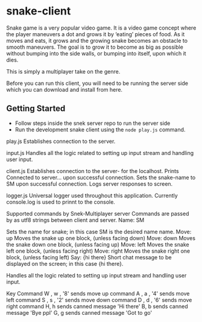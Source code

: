 # snake-client

Snake game is a very popular video game. It is a video game concept where the player maneuvers a dot and grows it by ‘eating’ pieces of food. As it moves and eats, it grows and the growing snake becomes an obstacle to smooth maneuvers. The goal is to grow it to become as big as possible without bumping into the side walls, or bumping into itself, upon which it dies.

This is simply a multiplayer take on the genre.

Before you can run this client, you will need to be running the server side which you can download and install from here. 

## Getting Started

- Follow steps inside the snek server repo to run the server side
- Run the development snake client using the `node play.js` command.

play.js
Establishes connection to the server.

input.js
Handles all the logic related to setting up input stream and handling user input.

client.js
Establishes connection to the server- for the localhost. Prints Connected to server... upon successful connection. Sets the snake-name to SM upon successful connection. Logs server responses to screen.

logger.js
Universal logger used throughout this application. Currently console.log is used to prinnt to the console.


Supported commands by Snek-Multiplayer server
Commands are passed by as utf8 strings between client and server. Name: SM

Sets the name for snake; in this case SM is the desired name name.
 Move: up
Moves the snake up one block, (unless facing down) Move: down
Moves the snake down one block, (unless facing up) Move: left
Moves the snake left one block, (unless facing right) Move: right
Moves the snake right one block, (unless facing left) Say: {hi there}
Short chat message to be displayed on the screen; in this case {hi there}.

Handles all the logic related to setting up input stream and handling user input.

Key	Command
W , w , '8'	  sends move up command
A , a , '4'	  sends move left command
S , s , '2'	  sends move down command
D , d , '6'	  sends move right command
H, h	        sends canned message 'Hi there'
B, b	        sends canned message 'Bye ppl'
G, g	        sends canned message 'Got to go'